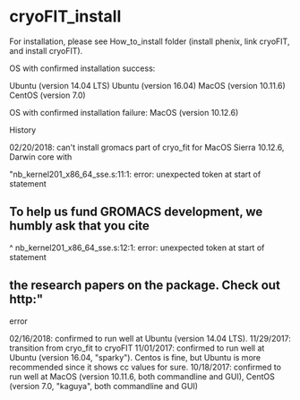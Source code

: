 # cryoFIT_install

For installation, please see How_to_install folder (install phenix, link cryoFIT, and install cryoFIT).

OS with confirmed installation success:

Ubuntu (version 14.04 LTS)
Ubuntu (version 16.04)
MacOS (version 10.11.6)
CentOS (version 7.0)

OS with	confirmed installation failure:
MacOS (version 10.12.6)


History

02/20/2018: can't install gromacs part of cryo_fit for MacOS
Sierra 10.12.6, Darwin core with

"nb_kernel201_x86_64_sse.s:11:1: error: unexpected token at start of statement
## To help us fund GROMACS development, we humbly ask that you cite
^
nb_kernel201_x86_64_sse.s:12:1: error: unexpected token at start of statement
## the research papers on the package. Check out http:"

error


02/16/2018: confirmed to run well at Ubuntu (version 14.04 LTS).
11/29/2017: transition from cryo_fit to cryoFIT
11/01/2017: confirmed to run well at Ubuntu (version 16.04, "sparky"). Centos is fine, but Ubuntu is more recommended since it shows cc values for sure.
10/18/2017: confirmed to run well at MacOS (version 10.11.6, both commandline and GUI), CentOS (version 7.0, "kaguya", both commandline and GUI)
